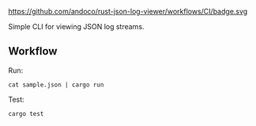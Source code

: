 https://github.com/andoco/rust-json-log-viewer/workflows/CI/badge.svg

Simple CLI for viewing JSON log streams.

## Workflow

Run:

```shell
cat sample.json | cargo run
```

Test:

```shell
cargo test
```
